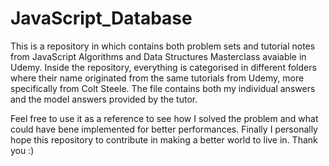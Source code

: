 # JavaScript_Database

This is a repository in which contains both problem sets and tutorial notes from JavaScript Algorithms and Data Structures Masterclass avaiable in Udemy.
Inside the repository, everything is categorised in different folders where their name originated from the same tutorials from Udemy, more specifically from Colt Steele. The file contains both my individual answers and the model answers provided by the tutor.

Feel free to use it as a reference to see how I solved the problem and what could have bene implemented for better performances. Finally I personally hope this repository to contribute in making a better world to live in. Thank you :) 

